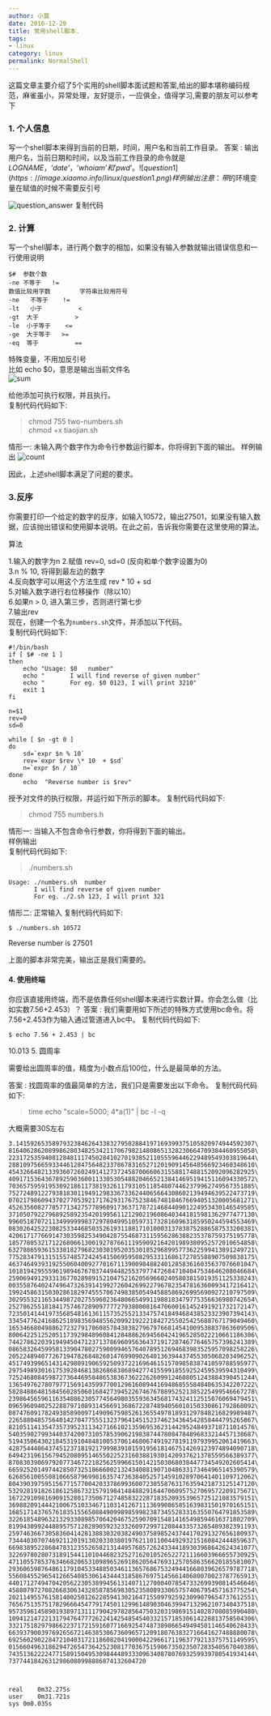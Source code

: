 ```yaml
---
author: 小莫
date: 2016-12-20
title: 常用shell脚本.
tags:
- linux
category: linux
permalink: NormalShell
---
```

这篇文章主要介绍了5个实用的shell脚本面试题和答案,给出的脚本堪称编码规范，麻雀虽小，异常处理，友好提示，一应俱全，值得学习,需要的朋友可以参考下
<!-- more -->


### 1. 个人信息
写一个shell脚本来得到当前的日期，时间，用户名和当前工作目录。
答案 : 输出用户名，当前日期和时间，以及当前工作目录的命令就是
$LOGNAME，‘date’，‘who i am’ 和 ’pwd‘。
![question1](https://image.xiaomo.info/linux/question1.png)
样例输出
注意：带$的环境变量在赋值的时候不需要反引号

![question_answer](https://image.xiaomo.info/linux/question_answer.png)
复制代码

### 2. 计算
写一个shell脚本，进行两个数字的相加，如果没有输入参数就输出错误信息和一行使用说明
```
$#  参数个数
-ne 不等于   !=
数值比较用字数        字符串比较用符号
-ne   不等于    !=
-lt   小于          <
-gt  大于          >
-le  小于等于    <=
-ge  大于等于   >=
-eq  等于          ==
```

特殊变量，不用加反引号   
比如 echo $0，意思是输出当前文件名   
![sum](https://image.xiaomo.info/linux/sum.png)

给他添加可执行权限，并且执行。    
复制代码代码如下:   
>chmod 755 two-numbers.sh   
>chmod +x tiaojian.sh   

情形一: 未输入两个数字作为命令行参数运行脚本，你将得到下面的输出。
样例输出
![count](https://image.xiaomo.info/linux/count.png)

因此，上述shell脚本满足了问题的要求。  
 
### 3.反序   
你需要打印一个给定的数字的反序，如输入10572，输出27501，如果没有输入数据，应该抛出错误和使用脚本说明。在此之前，告诉我你需要在这里使用的算法。

算法

1.输入的数字为n 
2.赋值 rev=0, sd=0 (反向和单个数字设置为0)           
3.n % 10, 将得到最左边的数字          
4.反向数字可以用这个方法生成 rev * 10 + sd              
5.对输入数字进行右位移操作（除以10）          
6.如果n > 0, 进入第三步，否则进行第七步              
7.输出rev                  
现在，创建一个名为`numbers.sh`文件，并添加以下代码。              
复制代码代码如下:   

```
#!/bin/bash 
if [ $# -ne 1 ] 
then 
    echo "Usage: $0   number" 
    echo "       I will find reverse of given number" 
    echo "       For eg. $0 0123, I will print 3210" 
    exit 1 
fi 
 
n=$1 
rev=0 
sd=0 
 
while [ $n -gt 0 ] 
do 
    sd=`expr $n % 10` 
    rev=`expr $rev \* 10  + $sd` 
    n=`expr $n / 10` 
done 
    echo  "Reverse number is $rev"
```

授予对文件的执行权限，并运行如下所示的脚本。
复制代码代码如下:
>chmod 755 numbers.h

情形一: 当输入不包含命令行参数，你将得到下面的输出。   
样例输出  
复制代码代码如下:   

>./numbers.sh
 
```
Usage: ./numbers.sh  number 
       I will find reverse of given number 
       For eg. ./2.sh 123, I will print 321
```

情形二: 正常输入
复制代码代码如下:  

`$ ./numbers.sh 10572 `
 
Reverse number is 27501

上面的脚本非常完美，输出正是我们需要的。   


####  4. 使用终端
你应该直接用终端，而不是依靠任何shell脚本来进行实数计算。你会怎么做（比如实数7.56+2.453）？
答案 : 我们需要用如下所述的特殊方式使用bc命令。将7.56+2.453作为输入通过管道进入bc中。
复制代码代码如下:

`$ echo 7.56 + 2.453 | bc`
 
10.013
5. 圆周率

需要给出圆周率的值，精度为小数点后100位，什么是最简单的方法。

答案 : 找圆周率的值最简单的方法，我们只是需要发出以下命令。
复制代码代码如下:

> time echo "scale=5000; 4*a(1)" | bc -l -q 

大概需要30S左右

 
```
3.141592653589793238462643383279502884197169399375105820974944592307\
81640628620899862803482534211706798214808651328230664709384460955058\
22317253594081284811174502841027019385211055596446229489549303819644\
28810975665933446128475648233786783165271201909145648566923460348610\
45432664821339360726024914127372458700660631558817488152092096282925\
40917153643678925903600113305305488204665213841469519415116094330572\
70365759591953092186117381932611793105118548074462379962749567351885\
75272489122793818301194912983367336244065664308602139494639522473719\
07021798609437027705392171762931767523846748184676694051320005681271\
45263560827785771342757789609173637178721468440901224953430146549585\
37105079227968925892354201995611212902196086403441815981362977477130\
99605187072113499999983729780499510597317328160963185950244594553469\
08302642522308253344685035261931188171010003137838752886587533208381\
42061717766914730359825349042875546873115956286388235378759375195778\
18577805321712268066130019278766111959092164201989380952572010654858\
63278865936153381827968230301952035301852968995773622599413891249721\
77528347913151557485724245415069595082953311686172785588907509838175\
46374649393192550604009277016711390098488240128583616035637076601047\
10181942955596198946767837449448255379774726847104047534646208046684\
25906949129331367702898915210475216205696602405803815019351125338243\
00355876402474964732639141992726042699227967823547816360093417216412\
19924586315030286182974555706749838505494588586926995690927210797509\
30295532116534498720275596023648066549911988183479775356636980742654\
25278625518184175746728909777727938000816470600161452491921732172147\
72350141441973568548161361157352552133475741849468438523323907394143\
33454776241686251898356948556209921922218427255025425688767179049460\
16534668049886272327917860857843838279679766814541009538837863609506\
80064225125205117392984896084128488626945604241965285022210661186306\
74427862203919494504712371378696095636437191728746776465757396241389\
08658326459958133904780275900994657640789512694683983525957098258226\
20522489407726719478268482601476990902640136394437455305068203496252\
45174939965143142980919065925093722169646151570985838741059788595977\
29754989301617539284681382686838689427741559918559252459539594310499\
72524680845987273644695848653836736222626099124608051243884390451244\
13654976278079771569143599770012961608944169486855584840635342207222\
58284886481584560285060168427394522674676788952521385225499546667278\
23986456596116354886230577456498035593634568174324112515076069479451\
09659609402522887971089314566913686722874894056010150330861792868092\
08747609178249385890097149096759852613655497818931297848216829989487\
22658804857564014270477555132379641451523746234364542858444795265867\
82105114135473573952311342716610213596953623144295248493718711014576\
54035902799344037420073105785390621983874478084784896833214457138687\
51943506430218453191048481005370614680674919278191197939952061419663\
42875444064374512371819217999839101591956181467514269123974894090718\
64942319615679452080951465502252316038819301420937621378559566389377\
87083039069792077346722182562599661501421503068038447734549202605414\
66592520149744285073251866600213243408819071048633173464965145390579\
62685610055081066587969981635747363840525714591028970641401109712062\
80439039759515677157700420337869936007230558763176359421873125147120\
53292819182618612586732157919841484882916447060957527069572209175671\
16722910981690915280173506712748583222871835209353965725121083579151\
36988209144421006751033467110314126711136990865851639831501970165151\
16851714376576183515565088490998985998238734552833163550764791853589\
32261854896321329330898570642046752590709154814165498594616371802709\
81994309924488957571282890592323326097299712084433573265489382391193\
25974636673058360414281388303203824903758985243744170291327656180937\
73444030707469211201913020330380197621101100449293215160842444859637\
66983895228684783123552658213144957685726243344189303968642624341077\
32269780280731891544110104468232527162010526522721116603966655730925\
47110557853763466820653109896526918620564769312570586356620185581007\
29360659876486117910453348850346113657686753249441668039626579787718\
55608455296541266540853061434443185867697514566140680070023787765913\
44017127494704205622305389945613140711270004078547332699390814546646\
45880797270826683063432858785698305235808933065757406795457163775254\
20211495576158140025012622859413021647155097925923099079654737612551\
76567513575178296664547791745011299614890304639947132962107340437518\
95735961458901938971311179042978285647503203198691514028708085990480\
10941214722131794764777262241425485454033215718530614228813758504306\
33217518297986622371721591607716692547487389866549494501146540628433\
66393790039769265672146385306736096571209180763832716641627488880078\
69256029022847210403172118608204190004229661711963779213375751149595\
01566049631862947265473642523081770367515906735023507283540567040386\
74351362222477158915049530984448933309634087807693259939780541934144\
73774418426312986080998886874132604720



real	0m32.275s
user	0m31.721s
sys	0m0.035s

```
